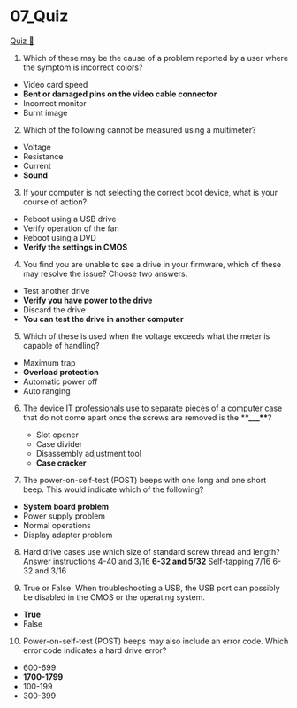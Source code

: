 # 07_Quiz

[Quiz &#128279;](https://alison.com/topic/learn/84247/review-quiz)

1. Which of these may be the cause of a problem reported by a user where the symptom is incorrect colors?

- Video card speed
- **Bent or damaged pins on the video cable connector**
- Incorrect monitor
- Burnt image

2. Which of the following cannot be measured using a multimeter?

- Voltage
- Resistance
- Current
- **Sound**

3. If your computer is not selecting the correct boot device, what is your course of action?

- Reboot using a USB drive
- Verify operation of the fan
- Reboot using a DVD
- **Verify the settings in CMOS**

4. You find you are unable to see a drive in your firmware, which of these may resolve the issue? Choose two answers.

- Test another drive
- **Verify you have power to the drive**
- Discard the drive
- **You can test the drive in another computer**

5. Which of these is used when the voltage exceeds what the meter is capable of handling?

- Maximum trap
- **Overload protection**
- Automatic power off
- Auto ranging

6. The device IT professionals use to separate pieces of a computer case that do not come apart once the screws are removed is the \***\*\_\_\_\*\***?

   - Slot opener
   - Case divider
   - Disassembly adjustment tool
   - **Case cracker**

7. The power-on-self-test (POST) beeps with one long and one short beep. This would indicate which of the following?

- **System board problem**
- Power supply problem
- Normal operations
- Display adapter problem

8. Hard drive cases use which size of standard screw thread and length?
   Answer instructions
   4-40 and 3/16
   **6-32 and 5/32**
   Self-tapping 7/16
   6-32 and 3/16

9. True or False: When troubleshooting a USB, the USB port can possibly be disabled in the CMOS or the operating system.

- **True**
- False

10. Power-on-self-test (POST) beeps may also include an error code. Which error code indicates a hard drive error?

- 600-699
- **1700-1799**
- 100-199
- 300-399
